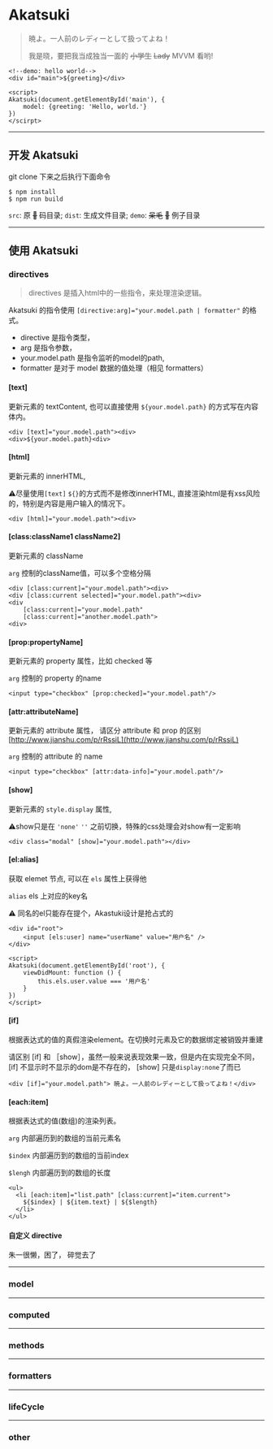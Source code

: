 # Akatsuki

> 暁よ。一人前のレディーとして扱ってよね！
> 
> 我是晓，要把我当成独当一面的 ~~小学生~~ ~~Lady~~ MVVM 看哟!

```
<!--demo: hello world-->
<div id="main">${greeting}</div>

<script>
Akatsuki(document.getElementById('main'), {
    model: {greeting: 'Hello, world.'}
})
</scirpt>

```

---

## 开发 Akatsuki

git clone 下来之后执行下面命令

```
$ npm install
$ npm run build 
```

`src`: 原 ~~🐎~~ 码目录; 
`dist`: 生成文件目录; 
`demo`: ~~呆毛~~ ~~🌰~~ 例子目录

---

## 使用 Akatsuki

### directives
> directives 是插入html中的一些指令，来处理渲染逻辑。

Akatsuki 的指令使用 `[directive:arg]="your.model.path | formatter"` 的格式。

+ directive 是指令类型，
+ arg 是指令参数，
+ your.model.path 是指令监听的model的path, 
+ formatter 是对于 model 数据的值处理（相见 formatters）


#### [text]
更新元素的 textContent, 也可以直接使用 `${your.model.path}` 的方式写在内容体内。

```
<div [text]="your.model.path"><div>
<div>${your.model.path}<div>
```

#### [html]
更新元素的 innerHTML, 

⚠️尽量使用`[text]` `${}`的方式而不是修改innerHTML, 直接渲染html是有xss风险的，特别是内容是用户输入的情况下。

```
<div [html]="your.model.path"><div>
```
#### [class:className1 className2]
更新元素的 className

`arg` 控制的className值，可以多个空格分隔

```
<div [class:current]="your.model.path"><div>
<div [class:current selected]="your.model.path"><div>
<div 
    [class:current]="your.model.path" 
    [class:current]="another.model.path">
<div>
```
#### [prop:propertyName]
更新元素的 property 属性，比如 checked 等

`arg` 控制的 property 的name

```
<input type="checkbox" [prop:checked]="your.model.path"/>
```

#### [attr:attributeName]
更新元素的 attribute 属性，
请区分 attribute 和 prop 的区别 [http://www.jianshu.com/p/rRssiL](http://www.jianshu.com/p/rRssiL)

`arg` 控制的 attribute 的 name 

```
<input type="checkbox" [attr:data-info]="your.model.path"/>
```

#### [show]
更新元素的 `style.display` 属性, 

⚠️show只是在 `'none'` `''` 之前切换，特殊的css处理会对show有一定影响

```
<div class="modal" [show]="your.model.path"></div>
```

#### [el:alias]
获取 elemet 节点, 可以在 `els` 属性上获得他

`alias` els 上对应的key名

⚠️ 同名的el只能存在提个，Akastuki设计是抢占式的

```
<div id="root">
    <input [els:user] name="userName" value="用户名" />
</div>

<script>
Akatsuki(document.getElementById('root'), {
    viewDidMount: function () {
        this.els.user.value === '用户名'
    }
})    
</script>
```

#### [if]
根据表达式的值的真假渲染element。在切换时元素及它的数据绑定被销毁并重建

请区别 [if] 和 ［show］，虽然一般来说表现效果一致，但是内在实现完全不同，
[if] 不显示时不显示的dom是不存在的， [show] 只是`display:none`了而已

```
<div [if]="your.model.path"> 暁よ。一人前のレディーとして扱ってよね！</div>
```

#### [each:item]
根据表达式的值(数组)的渲染列表。

`arg` 内部遍历到的数组的当前元素名

`$index` 内部遍历到的数组的当前index

`$lengh` 内部遍历到的数组的长度

```
<ul>
  <li [each:item]="list.path" [class:current]="item.current">
    ${$index} | ${item.text} | ${$length}
  </li>
</ul>
```

#### 自定义 directive

朱一很懒，困了， 碎觉去了

---

### model

---

### computed

---

### methods

---

### formatters

---

### lifeCycle

---

### other
